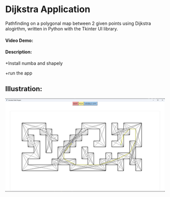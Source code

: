 # Dijkstra Application
Pathfinding on a polygonal map between 2 given points using Dijkstra alogirthm, written in Python with the Tkinter UI library.
#### Video Demo:  <URL HERE>
#### Description:
+Install numba and shapely
  
+run the app
  
## Illustration:
  
![](img.png)
